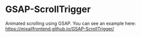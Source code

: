 # GSAP-ScrollTrigger
Animated scrolling using GSAP.
You can see an example here:
https://mixailfrontend.github.io/GSAP-ScrollTrigger/
